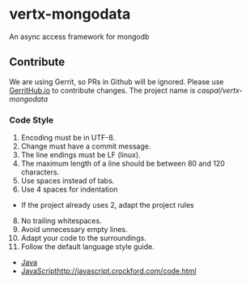 # vertx-mongodata
An async access framework for mongodb

## Contribute
We are using Gerrit, so PRs in Github will be ignored. Please use [GerritHub.io](https://review.gerrithub.io)
to contribute changes. The project name is *caspal/vertx-mongodata*

### Code Style
1. Encoding must be in UTF-8.
2. Change must have a commit message.
3. The line endings must be LF (linux).
4. The maximum length of a line should be between 80 and 120 characters.
5. Use spaces instead of tabs.
6. Use 4 spaces for indentation
  * If the project already uses 2, adapt the project rules
8. No trailing whitespaces.
9. Avoid unnecessary empty lines.
10. Adapt your code to the surroundings.
11. Follow the default language style guide.
  * [Java](http://www.oracle.com/technetwork/java/codeconventions-150003.pdf)
  * [JavaScript](http://vertx.io/)http://javascript.crockford.com/code.html